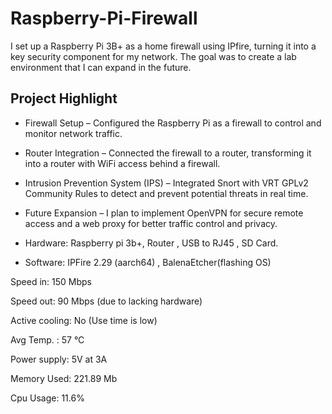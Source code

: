 # Raspberry-Pi-Firewall
I set up a Raspberry Pi 3B+ as a home firewall using IPfire, turning it into a key security component for my network. The goal was to create a lab environment that I can expand in the future.

## Project Highlight
- Firewall Setup – Configured the Raspberry Pi as a firewall to control and monitor network traffic.

- Router Integration – Connected the firewall to a router, transforming it into a router with WiFi access behind a firewall.

- Intrusion Prevention System (IPS) – Integrated Snort with VRT GPLv2 Community Rules to detect and prevent potential threats in real time.

- Future Expansion – I plan to implement OpenVPN for secure remote access and a web proxy for better traffic control and privacy.

- Hardware: Raspberry pi 3b+, Router , USB to RJ45 , SD Card.
- Software: IPFire 2.29 (aarch64) , BalenaEtcher(flashing OS)

Speed in: 150 Mbps

Speed out: 90 Mbps (due to lacking hardware)

Active cooling: No (Use time is low)

Avg Temp. : 57 °C

Power supply: 5V at 3A

Memory Used: 221.89 Mb

Cpu Usage: 11.6%

